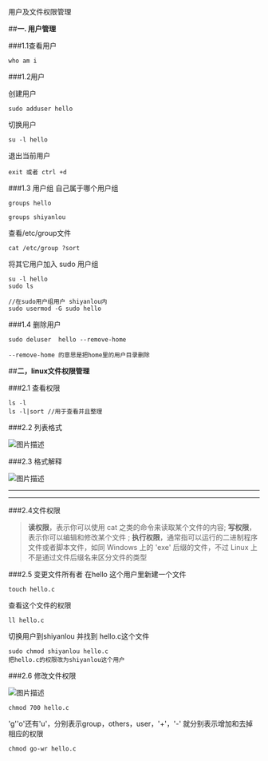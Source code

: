 用户及文件权限管理

##**一. 用户管理**

###1.1查看用户

```
who am i
```
###1.2用户

创建用户

```
sudo adduser hello
```
切换用户

```
su -l hello
```
退出当前用户

```
exit 或者 ctrl +d
```
###1.3 用户组
自己属于哪个用户组
```
groups hello

groups shiyanlou
```
查看/etc/group文件
```
cat /etc/group ?sort
```
将其它用户加入 sudo 用户组
```
su -l hello
sudo ls 

```

```
//在sudo用户组用户 shiyanlou内
sudo usermod -G sudo hello
```
###1.4 删除用户

```
sudo deluser  hello --remove-home

--remove-home 的意思是把home里的用户目录删除
```










##**二，linux文件权限管理**

 ###2.1 查看权限

```
ls -l
ls -l|sort //用于查看并且整理

```

###2.2 列表格式

![图片描述](https://dn-simplecloud.shiyanlou.com/uid/399195/1490444348984.png-wm)

 ###2.3 格式解释

![图片描述](https://dn-simplecloud.shiyanlou.com/uid/399195/1490444451663.png-wm)

 ---

---
###2.4文件权限
>
> **读权限**，表示你可以使用 cat <file name> 之类的命令来读取某个文件的内容; **写权限**，表示你可以编辑和修改某个文件 ;  **执行权限**，通常指可以运行的二进制程序文件或者脚本文件，如同 Windows 上的 'exe' 后缀的文件，不过 Linux 上不是通过文件后缀名来区分文件的类型

###2.5 变更文件所有者
在hello 这个用户里新建一个文件
```
touch hello.c

```
查看这个文件的权限
```
ll hello.c
```
切换用户到shiyanlou
并找到 hello.c这个文件
```
sudo chmod shiyanlou hello.c
把hello.c的权限改为shiyanlou这个用户

```

###2.6 修改文件权限

![图片描述](https://dn-simplecloud.shiyanlou.com/uid/399195/1490450194842.png-wm)

```
chmod 700 hello.c

```
'g''o'还有'u'，分别表示group，others，user，'+'，'-' 就分别表示增加和去掉相应的权限

```
chmod go-wr hello.c
```

```useradd adduser
```


















